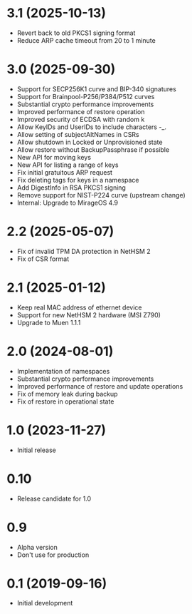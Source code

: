 # 3.1 (2025-10-13)

* Revert back to old PKCS1 signing format
* Reduce ARP cache timeout from 20 to 1 minute

# 3.0 (2025-09-30)

* Support for SECP256K1 curve and BIP-340 signatures
* Support for Brainpool-P256/P384/P512 curves
* Substantial crypto performance improvements
* Improved performance of restore operation
* Improved security of ECDSA with random k
* Allow KeyIDs and UserIDs to include characters -_.
* Allow setting of subjectAltNames in CSRs
* Allow shutdown in Locked or Unprovisioned state
* Allow restore without BackupPassphrase if possible
* New API for moving keys
* New API for listing a range of keys
* Fix initial gratuitous ARP request
* Fix deleting tags for keys in a namespace
* Add DigestInfo in RSA PKCS1 signing
* Remove support for NIST-P224 curve (upstream change)
* Internal: Upgrade to MirageOS 4.9

# 2.2 (2025-05-07)

* Fix of invalid TPM DA protection in NetHSM 2
* Fix of CSR format

# 2.1 (2025-01-12)

* Keep real MAC address of ethernet device
* Support for new NetHSM 2 hardware (MSI Z790)
* Upgrade to Muen 1.1.1

# 2.0 (2024-08-01)

* Implementation of namespaces
* Substantial crypto performance improvements
* Improved performance of restore and update operations
* Fix of memory leak during backup
* Fix of restore in operational state

# 1.0 (2023-11-27)

* Initial release

# 0.10

* Release candidate for 1.0

# 0.9

* Alpha version
* Don't use for production

# 0.1 (2019-09-16)

* Initial development

